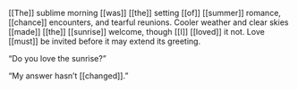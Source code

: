 [[The]] sublime morning [[was]] [[the]] setting [[of]] [[summer]] romance, [[chance]] encounters, and tearful reunions. Cooler weather and clear skies [[made]] [[the]] [[sunrise]] welcome, though [[I]] [[loved]] it not. Love [[must]] be invited before it may extend its greeting.

“Do you love the sunrise?”

“My answer hasn’t [[changed]].”